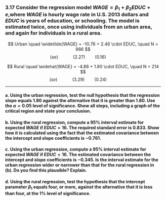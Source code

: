 ### 3.17 Consider the regression model $WAGE = β_1 +β_2EDUC +e$,where $WAGE$ is hourly wage rate in U.S.  2013 dollars and $EDUC$ is years of education, or schooling. The model is estimated twice, once using individuals from an urban area, and again for individuals in a rural area.


$$ Urban \quad \widetilde{WAGE} = -10.76 + 2.46 \cdot EDUC, \quad N = 986 $$
$$ (se) \qquad \quad  (2.27) \qquad (0.16) \qquad$$

$$ Rural \quad \widehat{WAGE} = -4.88 + 1.80 \cdot EDUC, \quad N = 214 $$
$$(se) \qquad \quad  (3.29)  \qquad (0.24) \qquad$$    

-----
#### a. Using the urban regression, test the null hypothesis that the regression slope equals 1.80 against the alternative that it is greater than 1.80. Use the $\alpha = 0.05$ level of significance. Show all steps, including a graph of the critical region and state your conclusion.

#### b. Using the rural regression, compute a 95% interval estimate for expected $WAGE$ if $EDUC = 16$. The required standard error is 0.833. Show how it is calculated using the fact that the estimated covariance between the intercept and slope coefficients is −0.761.

#### c. Using the urban regression, compute a 95% interval estimate for expected $WAGE$ if $EDUC = 16$. The estimated covariance between the intercept and slope coefficients is −0.345. Is the interval estimate for the urban regression wider or narrower than that for the rural regression in (b). Do you find this plausible? Explain.

#### d. Using the rural regression, test the hypothesis that the intercept parameter $\beta_1$ equals four, or more, against the alternative that it is less than four, at the 1% level of significance.
